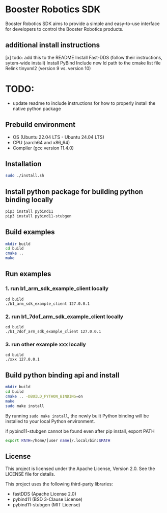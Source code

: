 # Booster Robotics SDK
Booster Robotics SDK aims to provide a simple and easy-to-use interface for developers to control the Booster Robotics products. 

## additional install instructions
[x] todo: add this to the README
Install Fast-DDS (follow their instructions, sytem-wide install)
Install PyBind
Include new ld path to the cmake list file
Relink tinyxml2 (version 9 vs. version 10)

# TODO: 
- update readme to include instructions for how to properly install the native python package


## Prebuild environment
* OS  (Ubuntu 22.04 LTS - Ubuntu 24.04 LTS)  
* CPU  (aarch64 and x86_64)   
* Compiler  (gcc version 11.4.0) 

## Installation
```bash
sudo ./install.sh
```

## Install python package for building python binding locally
```bash
pip3 install pybind11
pip3 install pybind11-stubgen
```

## Build examples
```bash
mkdir build
cd build
cmake ..
make
```

## Run examples
### 1. run b1_arm_sdk_example_client locally
```
cd build
./b1_arm_sdk_example_client 127.0.0.1
```
### 2. run b1_7dof_arm_sdk_example_client locally
```
cd build
./b1_7dof_arm_sdk_example_client 127.0.0.1
```
### 3. run other example xxx locally
```
cd build
./xxx 127.0.0.1
```

## Build python binding api and install
```bash
mkdir build
cd build
cmake .. -DBUILD_PYTHON_BINDING=on
make
sudo make install
```

By running `sudo make install`, the newly built Python binding will be installed to your local Python environment.

if pybind11-stubgen cannot be found even after pip install, export PATH
```bash
export PATH=/home/[user name]/.local/bin:$PATH
```

## License

This project is licensed under the Apache License, Version 2.0. See the LICENSE file for details.

This project uses the following third-party libraries:
- fastDDS (Apache License 2.0)
- pybind11 (BSD 3-Clause License)
- pybind11-stubgen (MIT License)